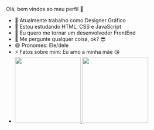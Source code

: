 Olá, bem vindos ao meu perfil 🥰
- 🔭 Atualmente trabalho como Designer Gráfico
- 🌱 Estou estudando HTML, CSS e JavaScript
- 👯 Eu quero me tornar um desenvolvedor FrontEnd
- 💬 Me pergunte qualquer coisa, ok? 😎
- 😄 Pronomes: Ele/dele
- ⚡ Fatos sobre mim: Eu amo a minha mãe 😘
- <div>
  <a href="https://beacons.ai/rafaballerini">
  <img height="180em" src="https://github-readme-stats.vercel.app/api?username=rafaballerini2&show_icons=true&theme=dark&include_all_commits=true&count_private=true"/>
  <img height="180em" src="https://github-readme-stats.vercel.app/api/top-langs/?username=rafaballerini2&layout=compact&langs_count=16&theme=shades-of-purple"/>
</div>
